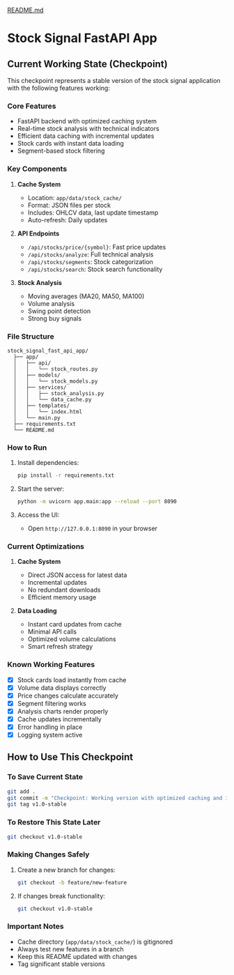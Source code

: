[README.md](https://github.com/user-attachments/files/22162398/README.md)
# Stock Signal FastAPI App

## Current Working State (Checkpoint)
This checkpoint represents a stable version of the stock signal application with the following features working:

### Core Features
- FastAPI backend with optimized caching system
- Real-time stock analysis with technical indicators
- Efficient data caching with incremental updates
- Stock cards with instant data loading
- Segment-based stock filtering

### Key Components
1. **Cache System**
   - Location: `app/data/stock_cache/`
   - Format: JSON files per stock
   - Includes: OHLCV data, last update timestamp
   - Auto-refresh: Daily updates

2. **API Endpoints**
   - `/api/stocks/price/{symbol}`: Fast price updates
   - `/api/stocks/analyze`: Full technical analysis
   - `/api/stocks/segments`: Stock categorization
   - `/api/stocks/search`: Stock search functionality

3. **Stock Analysis**
   - Moving averages (MA20, MA50, MA100)
   - Volume analysis
   - Swing point detection
   - Strong buy signals

### File Structure
```
stock_signal_fast_api_app/
  ├── app/
  │   ├── api/
  │   │   └── stock_routes.py
  │   ├── models/
  │   │   └── stock_models.py
  │   ├── services/
  │   │   ├── stock_analysis.py
  │   │   └── data_cache.py
  │   ├── templates/
  │   │   └── index.html
  │   └── main.py
  ├── requirements.txt
  └── README.md
```

### How to Run
1. Install dependencies:
   ```bash
   pip install -r requirements.txt
   ```

2. Start the server:
   ```bash
   python -m uvicorn app.main:app --reload --port 8090
   ```

3. Access the UI:
   - Open `http://127.0.0.1:8090` in your browser

### Current Optimizations
1. **Cache System**
   - Direct JSON access for latest data
   - Incremental updates
   - No redundant downloads
   - Efficient memory usage

2. **Data Loading**
   - Instant card updates from cache
   - Minimal API calls
   - Optimized volume calculations
   - Smart refresh strategy

### Known Working Features
- [x] Stock cards load instantly from cache
- [x] Volume data displays correctly
- [x] Price changes calculate accurately
- [x] Segment filtering works
- [x] Analysis charts render properly
- [x] Cache updates incrementally
- [x] Error handling in place
- [x] Logging system active

## How to Use This Checkpoint

### To Save Current State
```bash
git add .
git commit -m "Checkpoint: Working version with optimized caching and instant card loading"
git tag v1.0-stable
```

### To Restore This State Later
```bash
git checkout v1.0-stable
```

### Making Changes Safely
1. Create a new branch for changes:
   ```bash
   git checkout -b feature/new-feature
   ```

2. If changes break functionality:
   ```bash
   git checkout v1.0-stable
   ```

### Important Notes
- Cache directory (`app/data/stock_cache/`) is gitignored
- Always test new features in a branch
- Keep this README updated with changes
- Tag significant stable versions
